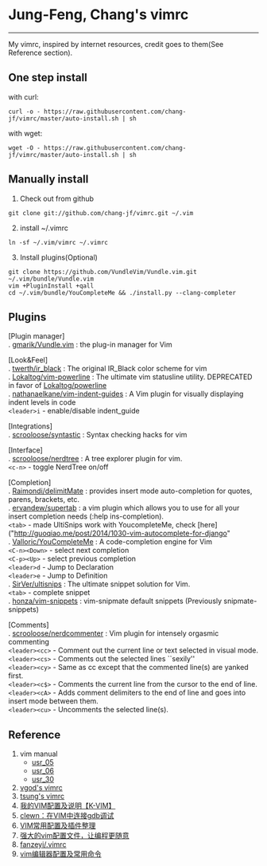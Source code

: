 # Jung-Feng, Chang's vimrc
---
My vimrc, inspired by internet resources, credit goes to them(See Reference section).

One step install
---
with curl:
```
curl -o - https://raw.githubusercontent.com/chang-jf/vimrc/master/auto-install.sh | sh
```

with wget:
```
wget -O - https://raw.githubusercontent.com/chang-jf/vimrc/master/auto-install.sh | sh
```

Manually install
---
1. Check out from github  
```
git clone git://github.com/chang-jf/vimrc.git ~/.vim
```

2. install ~/.vimrc  
```
ln -sf ~/.vim/vimrc ~/.vimrc
```

3. Install plugins(Optional)  
```
git clone https://github.com/VundleVim/Vundle.vim.git ~/.vim/bundle/Vundle.vim
vim +PluginInstall +qall
cd ~/.vim/bundle/YouCompleteMe && ./install.py --clang-completer
```

Plugins
---
[Plugin manager]  
. [gmarik/Vundle.vim]("https://github.com/VundleVim/Vundle.vim") : the plug-in manager for Vim  

[Look&Feel]  
. [twerth/ir_black]("https://github.com/twerth/ir_black") : The original IR_Black color scheme for vim  
. [Lokaltog/vim-powerline]("https://github.com/Lokaltog/vim-powerline") : The ultimate vim statusline utility. DEPRECATED in favor of [Lokaltog/powerline]("https://github.com/Lokaltog/powerline")  
. [nathanaelkane/vim-indent-guides]("https://github.com/nathanaelkane/vim-indent-guides") : A Vim plugin for visually displaying indent levels in code  
    `<leader>i` - enable/disable indent_guide

[Integrations]  
. [scrooloose/syntastic]("https://github.com/scrooloose/syntastic") : Syntax checking hacks for vim  

[Interface]  
. [scrooloose/nerdtree]("https://github.com/scrooloose/nerdtree") : A tree explorer plugin for vim.  
    `<c-n>` - toggle NerdTree on/off

[Completion]  
. [Raimondi/delimitMate]("https://github.com/Raimondi/delimitMate") : provides insert mode auto-completion for quotes, parens, brackets, etc.  
. [ervandew/supertab]("https://github.com/ervandew/supertab") : a vim plugin which allows you to use <Tab> for all your insert completion needs (:help ins-completion).  
    `<tab>` - made UltiSnips work with YoucompleteMe, check [here]("http://guoqiao.me/post/2014/1030-vim-autocomplete-for-django"  
. [Valloric/YouCompleteMe]("https://github.com/Valloric/YouCompleteMe") : A code-completion engine for Vim  
    `<C-n><Down>` - select next completion  
    `<C-p><Up>` - select previous completion  
    `<leader>d` - Jump to Declaration  
    `<leader>e` - Jump to Definition  
. [SirVer/ultisnips]("https://github.com/SirVer/ultisnips") : The ultimate snippet solution for Vim.  
    `<tab>` - complete snippet  
. [honza/vim-snippets]("https://github.com/honza/vim-snippets") : vim-snipmate default snippets (Previously snipmate-snippets)  

[Comments]  
. [scrooloose/nerdcommenter]("https://github.com/scrooloose/nerdcommenter") : Vim plugin for intensely orgasmic commenting  
    `<leader><cc>` - Comment out the current line or text selected in visual mode.  
    `<leader><cs>` - Comments out the selected lines ``sexily''  
    `<leader><cy>` - Same as <leader>cc except that the commented line(s) are yanked first.  
    `<leader><c$>` - Comments the current line from the cursor to the end of line.  
    `<leader><cA>` - Adds comment delimiters to the end of line and goes into insert mode between them.  
    `<leader><cu>` - Uncomments the selected line(s).  


Reference
---
1. vim manual  
    - [usr_05]("http://vimdoc.sourceforge.net/htmldoc/usr_05.html")  
    - [usr_06]("http://vimdoc.sourceforge.net/htmldoc/usr_06.html")  
    - [usr_30]("http://vimdoc.sourceforge.net/htmldoc/usr_30.html")  
2. [vgod's vimrc]("https://github.com/vgod/vimrc")  
3. [tsung's vimrc]("https://github.com/tsung/config/blob/master/shell/vimrc")  
4. [我的VIM配置及说明【K-VIM】]("http://wklken.me/posts/2013/06/11/linux-my-vim.html")  
5. [clewn：在VIM中连接gdb调试]("http://blog.sina.com.cn/s/blog_627bb2cf0101g1b9.html")  
6. [VIM常用配置及插件整理]("http://blog.sina.com.cn/s/blog_627bb2cf0101ftdx.html")  
7. [强大的vim配置文件，让编程更随意]("http://www.cnblogs.com/ma6174/archive/2011/12/10/2283393.html")  
8. [fanzeyi/.vimrc]("https://gist.github.com/fanzeyi/754789")  
9. [vim编辑器配置及常用命令]("http://blog.csdn.net/shulianghan/article/details/16821959")  

